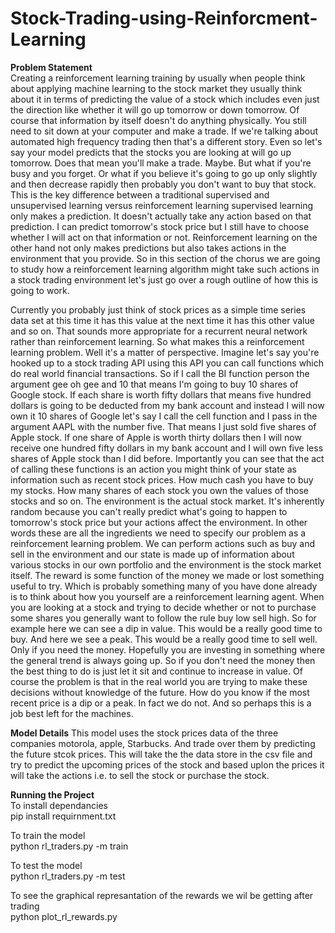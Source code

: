 # Stock-Trading-using-Reinforcment-Learning

<b>Problem Statement</b>
<br/>
Creating a reinforcement learning training by usually when people think about applying machine learning
to the stock market they usually think about it in terms of predicting the value of a stock which includes
even just the direction like whether it will go up tomorrow or down tomorrow.
Of course that information by itself doesn't do anything physically.
You still need to sit down at your computer and make a trade.
If we're talking about automated high frequency trading then that's a different story.
Even so let's say your model predicts that the stocks you are looking at will go up tomorrow.
Does that mean you'll make a trade.
Maybe.
But what if you're busy and you forget.
Or what if you believe it's going to go up only slightly and then decrease rapidly then probably you
don't want to buy that stock.
This is the key difference between a traditional supervised and unsupervised learning versus reinforcement
learning supervised learning only makes a prediction.
It doesn't actually take any action based on that prediction.
I can predict tomorrow's stock price but I still have to choose whether I will act on that information
or not.
Reinforcement learning on the other hand not only makes predictions but also takes actions in the environment
that you provide.
So in this section of the chorus we are going to study how a reinforcement learning algorithm might
take such actions in a stock trading environment
let's just go over a rough outline of how this is going to work.

Currently you probably just think of stock prices as a simple time series data set at this time it has
this value at the next time it has this other value and so on.
That sounds more appropriate for a recurrent neural network rather than reinforcement learning.
So what makes this a reinforcement learning problem.
Well it's a matter of perspective.
Imagine let's say you're hooked up to a stock trading API using this API you can call functions which
do real world financial transactions.
So if I call the BI function person the argument gee oh gee and 10 that means I'm going to buy 10 shares
of Google stock.
If each share is worth fifty dollars that means five hundred dollars is going to be deducted from my
bank account and instead I will now own it 10 shares of Google
let's say I call the cell function and I pass in the argument AAPL with the number five.
That means I just sold five shares of Apple stock.
If one share of Apple is worth thirty dollars then I will now receive one hundred fifty dollars in my
bank account and I will own five less shares of Apple stock than I did before.
Importantly you can see that the act of calling these functions is an action you might think of your
state as information such as recent stock prices.
How much cash you have to buy my stocks.
How many shares of each stock you own the values of those stocks and so on.
The environment is the actual stock market.
It's inherently random because you can't really predict what's going to happen to tomorrow's stock price
but your actions affect the environment.
In other words these are all the ingredients we need to specify our problem as a reinforcement learning
problem.
We can perform actions such as buy and sell in the environment and our state is made up of information
about various stocks in our own portfolio and the environment is the stock market itself.
The reward is some function of the money we made or lost
something useful to try.
Which is probably something many of you have done already is to think about how you yourself are a reinforcement
learning agent.
When you are looking at a stock and trying to decide whether or not to purchase some shares you generally
want to follow the rule buy low sell high.
So for example here we can see a dip in value.
This would be a really good time to buy.
And here we see a peak.
This would be a really good time to sell well.
Only if you need the money.
Hopefully you are investing in something where the general trend is always going up.
So if you don't need the money then the best thing to do is just let it sit and continue to increase
in value.
Of course the problem is that in the real world you are trying to make these decisions without knowledge of the future.
How do you know if the most recent price is a dip or a peak.
In fact we do not.
And so perhaps this is a job best left for the machines.

<b>Model Details</b>
This model uses the stock prices data of the three companies motorola, apple, Starbucks.
And trade over them by predicting the future stcok prices.
This will take the the data store in the csv file and try to predict the upcoming prices of the stock and based uplon the prices it will take the actions i.e. to sell the stock or purchase the stock.

<b>Running the Project</b><br/>
To install dependancies
<br/>
pip install requirnment.txt

To train the model
<br/>
python rl_traders.py -m train

To test the model
<br/>
python rl_traders.py -m test

To see the graphical represantation of the rewards we wil be getting after trading
<br/>
python plot_rl_rewards.py
